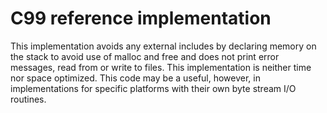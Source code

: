 # C99 reference implementation
This implementation avoids any external includes by declaring memory on the
stack to avoid use of malloc and free and does not print error messages, read
from or write to files.
This implementation is neither time nor space optimized. This code may be a
useful, however, in implementations for specific platforms with their own
byte stream I/O routines.
